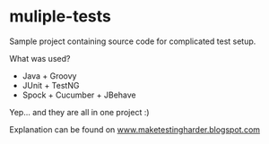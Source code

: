 muliple-tests
=============

Sample project containing source code for complicated test setup.

What was used?
- Java + Groovy
- JUnit + TestNG
- Spock + Cucumber + JBehave
 
Yep... and they are all in one project :)

Explanation can be found on www.maketestingharder.blogspot.com
